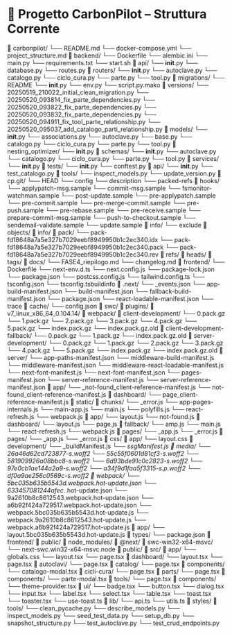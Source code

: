 # 🧱 Progetto CarbonPilot – Struttura Corrente

📁 carbonpilot/
    └── README.md
    └── docker-compose.yml
    └── project_structure.md
    📁 backend/
        └── Dockerfile
        └── alembic.ini
        └── main.py
        └── requirements.txt
        └── start.sh
        📁 api/
            └── __init__.py
            └── database.py
            └── routes.py
            📁 routers/
                └── __init__.py
                └── autoclave.py
                └── catalogo.py
                └── ciclo_cura.py
                └── parte.py
                └── tool.py
        📁 migrations/
            └── README
            └── __init__.py
            └── env.py
            └── script.py.mako
            📁 versions/
                └── 20250519_210022_initial_clean_migration.py
                └── 20250520_093814_fix_parte_dependencies.py
                └── 20250520_093822_fix_parte_dependencies.py
                └── 20250520_093832_fix_parte_dependencies.py
                └── 20250520_094911_fix_tool_parte_relationship.py
                └── 20250520_095037_add_catalogo_parti_relationship.py
        📁 models/
            └── __init__.py
            └── associations.py
            └── autoclave.py
            └── base.py
            └── catalogo.py
            └── ciclo_cura.py
            └── parte.py
            └── tool.py
        📁 nesting_optimizer/
            └── __init__.py
        📁 schemas/
            └── __init__.py
            └── autoclave.py
            └── catalogo.py
            └── ciclo_cura.py
            └── parte.py
            └── tool.py
        📁 services/
            └── __init__.py
        📁 tests/
            └── __init__.py
            └── conftest.py
            📁 api/
                └── __init__.py
                └── test_catalogo.py
        📁 tools/
            └── inspect_models.py
            └── update_version.py
    📁 cp.git/
        └── HEAD
        └── config
        └── description
        └── packed-refs
        📁 hooks/
            └── applypatch-msg.sample
            └── commit-msg.sample
            └── fsmonitor-watchman.sample
            └── post-update.sample
            └── pre-applypatch.sample
            └── pre-commit.sample
            └── pre-merge-commit.sample
            └── pre-push.sample
            └── pre-rebase.sample
            └── pre-receive.sample
            └── prepare-commit-msg.sample
            └── push-to-checkout.sample
            └── sendemail-validate.sample
            └── update.sample
        📁 info/
            └── exclude
        📁 objects/
            📁 info/
            📁 pack/
                └── pack-fd18648a7a5e327b7029eebf8949950b1c2ec340.idx
                └── pack-fd18648a7a5e327b7029eebf8949950b1c2ec340.pack
                └── pack-fd18648a7a5e327b7029eebf8949950b1c2ec340.rev
        📁 refs/
            📁 heads/
            📁 tags/
    📁 docs/
        └── FASE4_riepilogo.md
        └── changelog.md
    📁 frontend/
        └── Dockerfile
        └── next-env.d.ts
        └── next.config.js
        └── package-lock.json
        └── package.json
        └── postcss.config.js
        └── tailwind.config.ts
        └── tsconfig.json
        └── tsconfig.tsbuildinfo
        📁 .next/
            └── _events.json
            └── app-build-manifest.json
            └── build-manifest.json
            └── fallback-build-manifest.json
            └── package.json
            └── react-loadable-manifest.json
            └── trace
            📁 cache/
                └── config.json
                📁 swc/
                    📁 plugins/
                        📁 v7_linux_x86_64_0.104.14/
                📁 webpack/
                    📁 client-development/
                        └── 0.pack.gz
                        └── 1.pack.gz
                        └── 2.pack.gz
                        └── 3.pack.gz
                        └── 4.pack.gz
                        └── 5.pack.gz
                        └── index.pack.gz
                        └── index.pack.gz.old
                    📁 client-development-fallback/
                        └── 0.pack.gz
                        └── 1.pack.gz
                        └── index.pack.gz.old
                    📁 server-development/
                        └── 0.pack.gz
                        └── 1.pack.gz
                        └── 2.pack.gz
                        └── 3.pack.gz
                        └── 4.pack.gz
                        └── 5.pack.gz
                        └── index.pack.gz
                        └── index.pack.gz.old
            📁 server/
                └── app-paths-manifest.json
                └── middleware-build-manifest.js
                └── middleware-manifest.json
                └── middleware-react-loadable-manifest.js
                └── next-font-manifest.js
                └── next-font-manifest.json
                └── pages-manifest.json
                └── server-reference-manifest.js
                └── server-reference-manifest.json
                📁 app/
                    └── _not-found_client-reference-manifest.js
                    └── not-found_client-reference-manifest.js
                    📁 dashboard/
                        └── page_client-reference-manifest.js
            📁 static/
                📁 chunks/
                    └── _error.js
                    └── app-pages-internals.js
                    └── main-app.js
                    └── main.js
                    └── polyfills.js
                    └── react-refresh.js
                    └── webpack.js
                    📁 app/
                        └── layout.js
                        └── not-found.js
                        📁 dashboard/
                            └── layout.js
                            └── page.js
                    📁 fallback/
                        └── amp.js
                        └── main.js
                        └── react-refresh.js
                        └── webpack.js
                        📁 pages/
                            └── _app.js
                            └── _error.js
                    📁 pages/
                        └── _app.js
                        └── _error.js
                📁 css/
                    📁 app/
                        └── layout.css
                📁 development/
                    └── _buildManifest.js
                    └── _ssgManifest.js
                📁 media/
                    └── 26a46d62cd723877-s.woff2
                    └── 55c55f0601d81cf3-s.woff2
                    └── 581909926a08bbc8-s.woff2
                    └── 6d93bde91c0c2823-s.woff2
                    └── 97e0cb1ae144a2a9-s.woff2
                    └── a34f9d1faa5f3315-s.p.woff2
                    └── df0a9ae256c0569c-s.woff2
                📁 webpack/
                    └── 5bc035b635b5543d.webpack.hot-update.json
                    └── 633457081244afec._.hot-update.json
                    └── 9a2610b8c8612543.webpack.hot-update.json
                    └── a6b92f424a729517.webpack.hot-update.json
                    └── webpack.5bc035b635b5543d.hot-update.js
                    └── webpack.9a2610b8c8612543.hot-update.js
                    └── webpack.a6b92f424a729517.hot-update.js
                    📁 app/
                        └── layout.5bc035b635b5543d.hot-update.js
            📁 types/
                └── package.json
        📁 frontend/
            📁 public/
        📁 node_modules/
            📁 @next/
                📁 swc-win32-x64-msvc/
                    └── next-swc.win32-x64-msvc.node
        📁 public/
        📁 src/
            📁 app/
                └── globals.css
                └── layout.tsx
                └── page.tsx
                📁 dashboard/
                    └── layout.tsx
                    └── page.tsx
                    📁 autoclavi/
                        └── page.tsx
                    📁 catalog/
                        └── page.tsx
                        📁 components/
                            └── catalogo-modal.tsx
                    📁 cicli-cura/
                        └── page.tsx
                    📁 parts/
                        └── page.tsx
                        📁 components/
                            └── parte-modal.tsx
                    📁 tools/
                        └── page.tsx
            📁 components/
                └── theme-provider.tsx
                📁 ui/
                    └── badge.tsx
                    └── button.tsx
                    └── dialog.tsx
                    └── input.tsx
                    └── label.tsx
                    └── select.tsx
                    └── table.tsx
                    └── toast.tsx
                    └── toaster.tsx
                    └── use-toast.ts
            📁 lib/
                └── api.ts
                └── utils.ts
            📁 styles/
    📁 tools/
        └── clean_pycache.py
        └── describe_models.py
        └── inspect_models.py
        └── seed_test_data.py
        └── setup_db.py
        └── snapshot_structure.py
        └── test_autoclave.py
        └── test_crud_endpoints.py